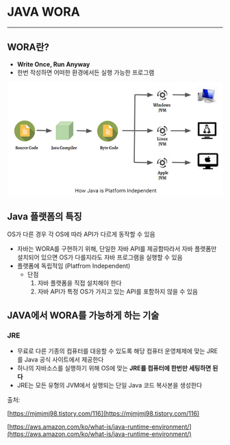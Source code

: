# JAVA WORA

---

## WORA란?

- **Write Once, Run Anyway**
- 한번 작성하면 어떠한 환경에서든 실행 가능한 프로그램

![Untitled](JAVA%20WORA%20db72e987139d4104ad8f5f5dd6ff636b/Untitled.png)

## Java 플랫폼의 특징

OS가 다른 경우 각 OS에 따라 API가 다르게 동작할 수 있음

- 자바는 WORA를 구현하기 위해, 단일한 자바 API를 제공함따라서 자바 플랫폼만 설치되어 있으면 OS가 다를지라도 자바 프로그램을 실행할 수 있음
- 플랫폼에 독립적임 (Platfrom Independent)
    - 단점
        1. 자바 플랫폼을 직접 설치해야 한다
        2. 자바 API가 특정 OS가 가지고 있는 API를 포함하지 않을 수 있음

## JAVA에서 WORA를 가능하게 하는 기술

### JRE

- 무료로 다른 기종의 컴퓨터를 대응할 수 있도록 해당 컴퓨터 운영체제에 맞는 JRE를 Java 공식 사이트에서 제공한다
- 하나의 자바소스를 실행하기 위해 OS에 맞는 **JRE를 컴퓨터에 한번만 세팅하면 된다**
- JRE는 모든 유형의 JVM에서 실행되는 단일 Java 코드 복사본을 생성한다

출처:

[https://mjmjmj98.tistory.com/116](https://mjmjmj98.tistory.com/116)

[https://aws.amazon.com/ko/what-is/java-runtime-environment/](https://aws.amazon.com/ko/what-is/java-runtime-environment/)